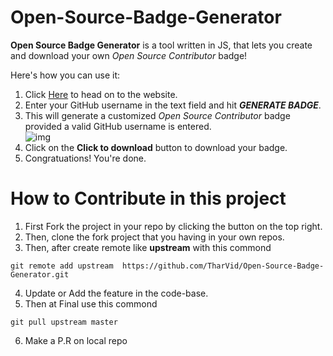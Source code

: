 # Open-Source-Badge-Generator

**Open Source Badge Generator** is a tool written in JS, that lets you create and download your own <i>Open Source Contributor</i> badge!

Here's how you can use it:
1. Click [Here](https://tharvid.github.io/Open-Source-Badge-Generator/) to head on to the website.
2. Enter your GitHub username in the text field and hit ***GENERATE BADGE***.
3. This will generate a customized _Open Source Contributor_ badge provided a valid GitHub username is entered.
	<br>
	![img](images/screenshots/homepage.png)
	<br>
4. Click on the **Click to download** button to download your badge.
5. Congratuations! You're done.
# How to Contribute in this project
1. First Fork the project in your repo by clicking the button on the top right.
2. Then, clone the fork project that you having in your own repos.
3. Then, after create remote like **upstream** with this commond 

```
git remote add upstream  https://github.com/TharVid/Open-Source-Badge-Generator.git
```
4. Update or Add the feature in the code-base.
5. Then at Final use this commond
```
git pull upstream master
```
6. Make a P.R on local repo

